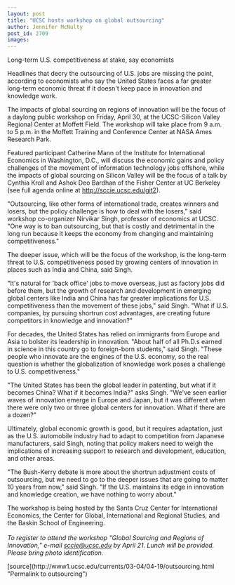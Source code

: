 ```yaml
---
layout: post
title: "UCSC hosts workshop on global outsourcing"
author: Jennifer McNulty
post_id: 2709
images:
---
```


<p class="sectionheadblack">
  Long-term U.S. competitiveness at stake, say economists
</p>
<p>
  Headlines that decry the outsourcing of U.S. jobs are missing the point, according to economists who say the United States faces a far greater long-term economic threat if it doesn't keep pace in innovation and knowledge work.
</p>
<p>
  The impacts of global sourcing on regions of innovation will be the focus of a daylong public workshop on Friday, April 30, at the UCSC-Silicon Valley Regional Center at Moffett Field. The workshop will take place from 9 a.m. to 5 p.m. in the Moffett Training and Conference Center at NASA Ames Research Park.<br>
</p>
<p>
  Featured participant Catherine Mann of the Institute for International Economics in Washington, D.C., will discuss the economic gains and policy challenges of the movement of information technology jobs offshore, while the impacts of global sourcing on Silicon Valley will be the focus of a talk by Cynthia Kroll and Ashok Deo Bardhan of the Fisher Center at UC Berkeley (see full agenda online at <a href="http://sccie.ucsc.edu/git2">http://sccie.ucsc.edu/git2</a>).<br>
</p>
<p>
  "Outsourcing, like other forms of international trade, creates winners and losers, but the policy challenge is how to deal with the losers," said workshop co-organizer Nirvikar Singh, professor of economics at UCSC. "One way is to ban outsourcing, but that is costly and detrimental in the long run because it keeps the economy from changing and maintaining competitiveness."<br>
</p>
<p>
  The deeper issue, which will be the focus of the workshop, is the long-term threat to U.S. competitiveness posed by growing centers of innovation in places such as India and China, said Singh.<br>
</p>
<p>
  "It's natural for 'back office' jobs to move overseas, just as factory jobs did before them, but the growth of research and development in emerging global centers like India and China has far greater implications for U.S. competitiveness than the movement of these jobs," said Singh. "What if U.S. companies, by pursuing shortrun cost advantages, are creating future competitors in knowledge and innovation?"<br>
</p>
<p>
  For decades, the United States has relied on immigrants from Europe and Asia to bolster its leadership in innovation. "About half of all Ph.D.s earned in science in this country go to foreign-born students," said Singh. "These people who innovate are the engines of the U.S. economy, so the real question is whether the globalization of knowledge work poses a challenge to U.S. competitiveness."<br>
</p>
<p>
  "The United States has been the global leader in patenting, but what if it becomes China? What if it becomes India?" asks Singh. "We've seen earlier waves of innovation emerge in Europe and Japan, but it was different when there were only two or three global centers for innovation. What if there are a dozen?"<br>
</p>
<p>
  Ultimately, global economic growth is good, but it requires adaptation, just as the U.S. automobile industry had to adapt to competition from Japanese manufacturers, said Singh, noting that policy makers need to weigh the implications of increasing support to research and development, education, and other areas.<br>
</p>
<p>
  "The Bush-Kerry debate is more about the shortrun adjustment costs of outsourcing, but we need to go to the deeper issues that are going to matter 10 years from now," said Singh. "If the U.S. maintains its edge in innovation and knowledge creation, we have nothing to worry about."<br>
</p>
<p>
  The workshop is being hosted by the Santa Cruz Center for International Economics, the Center for Global, International and Regional Studies, and the Baskin School of Engineering.<br>
  <br>
  <i>To register to attend the workshop "Global Sourcing and Regions of Innovation," e-mail <a href="mailto:sccie@ucsc.edu">sccie@ucsc.edu</a> by April 21. Lunch will be provided. Please bring photo identification.</i><br>
</p>
[source](http://www1.ucsc.edu/currents/03-04/04-19/outsourcing.html "Permalink to outsourcing")
